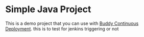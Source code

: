 # Simple Java Project
This is a demo project that you can use with [Buddy Continuous Deployment](https://buddy.works).
this is to test for jenkins triggering or not

